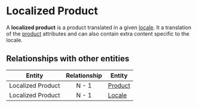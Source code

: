 # Localized Product

A **localized product** is a product translated in a given [locale]. It a translation of the [product] attributes and can also contain extra content specific to the locale.


## Relationships with other entities

| Entity | Relationship | Entity |
| --- |:--------:| --- |
| Localized Product | N - 1 | [Product] |
| Localized Product | N - 1 | [Locale] |



[locale]: ../shared/locale.md
[Locale]: ../shared/locale.md
[Product]: ../product.md
